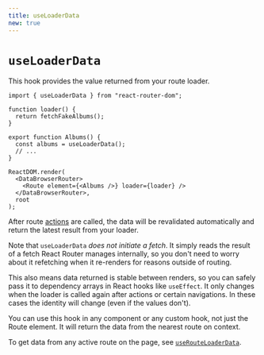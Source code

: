 ```yaml
---
title: useLoaderData
new: true
---
```


# `useLoaderData`

This hook provides the value returned from your route loader.

```tsx lines=[8]
import { useLoaderData } from "react-router-dom";

function loader() {
  return fetchFakeAlbums();
}

export function Albums() {
  const albums = useLoaderData();
  // ...
}

ReactDOM.render(
  <DataBrowserRouter>
    <Route element={<Albums />} loader={loader} />
  </DataBrowserRouter>,
  root
);
```

After route [actions][actions] are called, the data will be revalidated automatically and return the latest result from your loader.

Note that `useLoaderData` _does not initiate a fetch_. It simply reads the result of a fetch React Router manages internally, so you don't need to worry about it refetching when it re-renders for reasons outside of routing.

This also means data returned is stable between renders, so you can safely pass it to dependency arrays in React hooks like `useEffect`. It only changes when the loader is called again after actions or certain navigations. In these cases the identity will change (even if the values don't).

You can use this hook in any component or any custom hook, not just the Route element. It will return the data from the nearest route on context.

To get data from any active route on the page, see [`useRouteLoaderData`][routeloaderdata].

[actions]: ../components/route#action
[routeloaderdata]: ./use-route-loader-data

